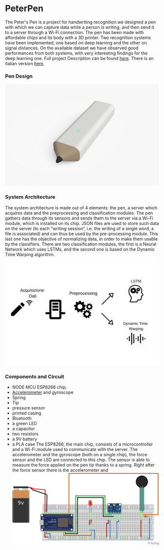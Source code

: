 # PeterPen
The Peter's Pen is a project for handwriting recognition.we designed a pen with which we can capture data while a person
is writing, and then send it to a server through a Wi-Fi connection. The pen has been made
with affordable chips and its body with a 3D printer. Two recognition systems have been
implemented, one based on deep learning and the other on signal distances. On the available
dataset we have observed good performances from both systems, with very interesting findings
for the deep learning one. Full project Description can be found [here](report/EN/report.pdf).
There is an italian version [here](report/IT/report.pdf).
### Pen Design
![Pen design](report/images/design.jpeg)
### System Architecture
The system architecture is made out of 4 elements: the pen, a server which acquires data and the preprocessing and classification modules. The pen gathers data through its sensors and sends them to the server via a Wi-Fi module, which is installed on its chip. JSON files are used to store such data on the server (to each ”writing session”, i.e. the writing of a single word, a file is associated) and can thus be used by the pre-processing module. This last one has the objective of normalizing data, in order to make them usable by the classifiers. There are two classification modules, the first is a Neural Network which uses LSTMs, and the second one is based on the Dynamic Time Warping algorithm.
![Architecture](report/images/architettura.png)

### Components and Circuit
- NODE MCU ESP8266 chip;
- [Accelerometer](https://www.amazon.it/Aukru-MPU-6050-Giroscopio-Accelerometro-Arduino/dp/B00PL70P7K/ref=sr_1_1?ie=UTF8&qid=1544976248&sr=8-1&keywords=accellerometro) and gyroscope
- Spring
- Tip
- pressure sensor
- printed casing
- Bluetooth
- a green LED
- a capacitor
- two resistors
- a 9V battery
- a PLA case
The ESP8266, the main chip, consists of a microcontroller and a Wi-Fi module used to communicate with the server. The accelerometer and the gyroscope (both on a single chip), the force sensor and the LED are connected to this chip. The sensor is able to measure the force applied on the pen tip thanks to a spring. Right after the force sensor there is the accelerometer and
![Circuit](report/images/circuito.png)


